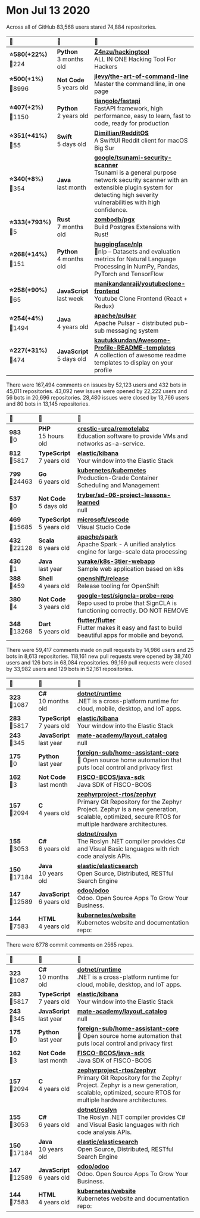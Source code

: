 # Mon Jul 13 2020

Across all of GitHub 83,568 users stared 
74,884 repositories. 

| :page_with_curl: | :calendar: | :page_with_curl: |
| :--- | :--- | :--- |
| **:star:580(+22%)**<br>:twisted_rightwards_arrows:224 | **Python**<br>3 months old | **[Z4nzu/hackingtool](https://github.com/Z4nzu/hackingtool)**<br>ALL IN ONE Hacking Tool For Hackers |
| **:star:500(+1%)**<br>:twisted_rightwards_arrows:8996 | **Not Code**<br>5 years old | **[jlevy/the-art-of-command-line](https://github.com/jlevy/the-art-of-command-line)**<br>Master the command line, in one page |
| **:star:407(+2%)**<br>:twisted_rightwards_arrows:1150 | **Python**<br>2 years old | **[tiangolo/fastapi](https://github.com/tiangolo/fastapi)**<br>FastAPI framework, high performance, easy to learn, fast to code, ready for production |
| **:star:351(+41%)**<br>:twisted_rightwards_arrows:55 | **Swift**<br>5 days old | **[Dimillian/RedditOS](https://github.com/Dimillian/RedditOS)**<br>A SwiftUI Reddit client for macOS Big Sur |
| **:star:340(+8%)**<br>:twisted_rightwards_arrows:354 | **Java**<br>last month | **[google/tsunami-security-scanner](https://github.com/google/tsunami-security-scanner)**<br>Tsunami is a general purpose network security scanner with an extensible plugin system for detecting high severity vulnerabilities with high confidence. |
| **:star:333(+793%)**<br>:twisted_rightwards_arrows:5 | **Rust**<br>7 months old | **[zombodb/pgx](https://github.com/zombodb/pgx)**<br>Build Postgres Extensions with Rust! |
| **:star:268(+14%)**<br>:twisted_rightwards_arrows:151 | **Python**<br>4 months old | **[huggingface/nlp](https://github.com/huggingface/nlp)**<br>🤗nlp – Datasets and evaluation metrics for Natural Language Processing in NumPy, Pandas, PyTorch and TensorFlow |
| **:star:258(+90%)**<br>:twisted_rightwards_arrows:65 | **JavaScript**<br>last week | **[manikandanraji/youtubeclone-frontend](https://github.com/manikandanraji/youtubeclone-frontend)**<br>Youtube Clone Frontend (React + Redux) |
| **:star:254(+4%)**<br>:twisted_rightwards_arrows:1494 | **Java**<br>4 years old | **[apache/pulsar](https://github.com/apache/pulsar)**<br>Apache Pulsar - distributed pub-sub messaging system |
| **:star:227(+31%)**<br>:twisted_rightwards_arrows:474 | **JavaScript**<br>5 days old | **[kautukkundan/Awesome-Profile-README-templates](https://github.com/kautukkundan/Awesome-Profile-README-templates)**<br>A collection of awesome readme templates to display on your profile |

There were 167,494 comments on issues by 52,123 users and 432 bots in 45,011 repositories.
43,092 new issues were opened by 22,222 users and 56 bots in 20,696 repositories.
28,480 issues were closed by 13,766 users and 80 bots in 13,145 repositories.

| :speech_balloon: | :calendar: | :page_with_curl: |
| :--- | :--- | :--- |
| **983**<br>:twisted_rightwards_arrows:0 | **PHP**<br>15 hours old | **[crestic-urca/remotelabz](https://github.com/crestic-urca/remotelabz)**<br>Education software to provide VMs and networks as-a-service. |
| **812**<br>:twisted_rightwards_arrows:5817 | **TypeScript**<br>7 years old | **[elastic/kibana](https://github.com/elastic/kibana)**<br>Your window into the Elastic Stack |
| **799**<br>:twisted_rightwards_arrows:24463 | **Go**<br>6 years old | **[kubernetes/kubernetes](https://github.com/kubernetes/kubernetes)**<br>Production-Grade Container Scheduling and Management |
| **537**<br>:twisted_rightwards_arrows:0 | **Not Code**<br>5 days old | **[tryber/sd-06-project-lessons-learned](https://github.com/tryber/sd-06-project-lessons-learned)**<br>null |
| **469**<br>:twisted_rightwards_arrows:15685 | **TypeScript**<br>5 years old | **[microsoft/vscode](https://github.com/microsoft/vscode)**<br>Visual Studio Code |
| **432**<br>:twisted_rightwards_arrows:22128 | **Scala**<br>6 years old | **[apache/spark](https://github.com/apache/spark)**<br>Apache Spark - A unified analytics engine for large-scale data processing |
| **430**<br>:twisted_rightwards_arrows:1 | **Java**<br>last year | **[yurake/k8s-3tier-webapp](https://github.com/yurake/k8s-3tier-webapp)**<br>Sample web application based on k8s |
| **388**<br>:twisted_rightwards_arrows:459 | **Shell**<br>4 years old | **[openshift/release](https://github.com/openshift/release)**<br>Release tooling for OpenShift |
| **380**<br>:twisted_rightwards_arrows:4 | **Not Code**<br>3 years old | **[google-test/signcla-probe-repo](https://github.com/google-test/signcla-probe-repo)**<br>Repo used to probe that SignCLA is functioning correctly.  DO NOT REMOVE |
| **348**<br>:twisted_rightwards_arrows:13268 | **Dart**<br>5 years old | **[flutter/flutter](https://github.com/flutter/flutter)**<br>Flutter makes it easy and fast to build beautiful apps for mobile and beyond. |

There were 59,417 comments made on pull requests by 14,986 users and 25 bots in 8,613 repositories.
118,161 new pull requests were opened by 38,740 users and 126 bots in 68,084 repositories.
99,169 pull requests were closed by 33,982 users and 129 bots in 52,161 repositories.

| :speech_balloon: | :calendar: | :page_with_curl: |
| :--- | :--- | :--- |
| **323**<br>:twisted_rightwards_arrows:1087 | **C#**<br>10 months old | **[dotnet/runtime](https://github.com/dotnet/runtime)**<br>.NET is a cross-platform runtime for cloud, mobile, desktop, and IoT apps. |
| **283**<br>:twisted_rightwards_arrows:5817 | **TypeScript**<br>7 years old | **[elastic/kibana](https://github.com/elastic/kibana)**<br>Your window into the Elastic Stack |
| **243**<br>:twisted_rightwards_arrows:345 | **JavaScript**<br>last year | **[mate-academy/layout_catalog](https://github.com/mate-academy/layout_catalog)**<br>null |
| **175**<br>:twisted_rightwards_arrows:0 | **Python**<br>last year | **[foreign-sub/home-assistant-core](https://github.com/foreign-sub/home-assistant-core)**<br>:house_with_garden: Open source home automation that puts local control and privacy first |
| **162**<br>:twisted_rightwards_arrows:3 | **Not Code**<br>last month | **[FISCO-BCOS/java-sdk](https://github.com/FISCO-BCOS/java-sdk)**<br>Java SDK of FISCO-BCOS |
| **157**<br>:twisted_rightwards_arrows:2094 | **C**<br>4 years old | **[zephyrproject-rtos/zephyr](https://github.com/zephyrproject-rtos/zephyr)**<br>Primary Git Repository for the Zephyr Project. Zephyr is a new generation, scalable, optimized, secure RTOS for multiple hardware architectures. |
| **155**<br>:twisted_rightwards_arrows:3053 | **C#**<br>6 years old | **[dotnet/roslyn](https://github.com/dotnet/roslyn)**<br>The Roslyn .NET compiler provides C# and Visual Basic languages with rich code analysis APIs. |
| **150**<br>:twisted_rightwards_arrows:17184 | **Java**<br>10 years old | **[elastic/elasticsearch](https://github.com/elastic/elasticsearch)**<br>Open Source, Distributed, RESTful Search Engine |
| **147**<br>:twisted_rightwards_arrows:12589 | **JavaScript**<br>6 years old | **[odoo/odoo](https://github.com/odoo/odoo)**<br>Odoo. Open Source Apps To Grow Your Business. |
| **144**<br>:twisted_rightwards_arrows:7583 | **HTML**<br>4 years old | **[kubernetes/website](https://github.com/kubernetes/website)**<br>Kubernetes website and documentation repo:  |

There were 6778 commit comments on 2565 repos.

| :speech_balloon: | :calendar: | :page_with_curl: |
| :--- | :--- | :--- |
| **323**<br>:twisted_rightwards_arrows:1087 | **C#**<br>10 months old | **[dotnet/runtime](https://github.com/dotnet/runtime)**<br>.NET is a cross-platform runtime for cloud, mobile, desktop, and IoT apps. |
| **283**<br>:twisted_rightwards_arrows:5817 | **TypeScript**<br>7 years old | **[elastic/kibana](https://github.com/elastic/kibana)**<br>Your window into the Elastic Stack |
| **243**<br>:twisted_rightwards_arrows:345 | **JavaScript**<br>last year | **[mate-academy/layout_catalog](https://github.com/mate-academy/layout_catalog)**<br>null |
| **175**<br>:twisted_rightwards_arrows:0 | **Python**<br>last year | **[foreign-sub/home-assistant-core](https://github.com/foreign-sub/home-assistant-core)**<br>:house_with_garden: Open source home automation that puts local control and privacy first |
| **162**<br>:twisted_rightwards_arrows:3 | **Not Code**<br>last month | **[FISCO-BCOS/java-sdk](https://github.com/FISCO-BCOS/java-sdk)**<br>Java SDK of FISCO-BCOS |
| **157**<br>:twisted_rightwards_arrows:2094 | **C**<br>4 years old | **[zephyrproject-rtos/zephyr](https://github.com/zephyrproject-rtos/zephyr)**<br>Primary Git Repository for the Zephyr Project. Zephyr is a new generation, scalable, optimized, secure RTOS for multiple hardware architectures. |
| **155**<br>:twisted_rightwards_arrows:3053 | **C#**<br>6 years old | **[dotnet/roslyn](https://github.com/dotnet/roslyn)**<br>The Roslyn .NET compiler provides C# and Visual Basic languages with rich code analysis APIs. |
| **150**<br>:twisted_rightwards_arrows:17184 | **Java**<br>10 years old | **[elastic/elasticsearch](https://github.com/elastic/elasticsearch)**<br>Open Source, Distributed, RESTful Search Engine |
| **147**<br>:twisted_rightwards_arrows:12589 | **JavaScript**<br>6 years old | **[odoo/odoo](https://github.com/odoo/odoo)**<br>Odoo. Open Source Apps To Grow Your Business. |
| **144**<br>:twisted_rightwards_arrows:7583 | **HTML**<br>4 years old | **[kubernetes/website](https://github.com/kubernetes/website)**<br>Kubernetes website and documentation repo:  |


